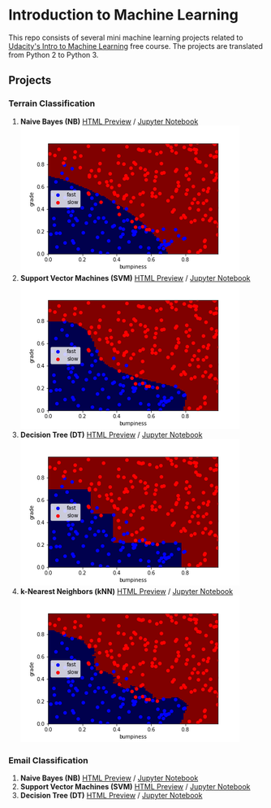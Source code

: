# Introduction to Machine Learning
This repo consists of several mini machine learning projects related to [Udacity's Intro to Machine Learning](https://classroom.udacity.com/courses/ud120) free course. The projects are translated from Python 2 to Python 3.

## Projects
### Terrain Classification
1. **Naive Bayes (NB)** [HTML Preview](https://ksatola.github.io/ml-introduction/02_NaiveBayes2.html) / [Jupyter Notebook](https://github.com/ksatola/ml-introduction/blob/master/02_NaiveBayes2.ipynb)
  ![Naive Bayes (NB)](/02_NaiveBayes2.png)
2. **Support Vector Machines (SVM)** [HTML Preview](https://ksatola.github.io/ml-introduction/04_SVM2.html) / [Jupyter Notebook](https://github.com/ksatola/ml-introduction/blob/master/04_SVM2.ipynb)
  ![Support Vector Machines (SVM)](/04_SVM2.png)
3. **Decision Tree (DT)** [HTML Preview](https://ksatola.github.io/ml-introduction/06_DecisionTree2.html) / [Jupyter Notebook](https://github.com/ksatola/ml-introduction/blob/master/06_DecisionTree2.ipynb)
  ![Decision Tree (DT)](/06_DecisionTree2.png)
4. **k-Nearest Neighbors (kNN)** [HTML Preview](https://ksatola.github.io/ml-introduction/08_KNN2.html) / [Jupyter Notebook](https://github.com/ksatola/ml-introduction/blob/master/08_KNN2.ipynb)
  ![k-Nearest Neighbors (kNN)](/08_KNN2.png)

### Email Classification
1. **Naive Bayes (NB)** [HTML Preview](https://ksatola.github.io/ml-introduction/01_NaiveBayes.html) / [Jupyter Notebook](https://github.com/ksatola/ml-introduction/blob/master/01_NaiveBayes.ipynb)
2. **Support Vector Machines (SVM)** [HTML Preview](https://ksatola.github.io/ml-introduction/03_SVM.html) / [Jupyter Notebook](https://github.com/ksatola/ml-introduction/blob/master/03_SVM.ipynb)
3. **Decision Tree (DT)** [HTML Preview](https://ksatola.github.io/ml-introduction/05_DecisionTree.html) / [Jupyter Notebook](https://github.com/ksatola/ml-introduction/blob/master/05_DecisionTree.ipynb)


